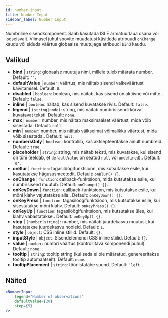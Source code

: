 ```yaml
---
id: number-input
title: Number Input
sidebar_label: Number Input
---
```


Numbriline sisendkomponent. Saab kasutada ISLE armatuurlaua osana või iseseisvalt. Viimasel juhul soovite muudatusi käsitleda atribuudi `onChange` kaudu või siduda väärtus globaalse muutujaga atribuudi `bind` kaudu.

## Valikud

* __bind__ | `string`: globaalse muutuja nimi, millele tuleb määrata number. Default: `''`.
* __defaultValue__ | `number`: väärtus, mis näitab sisendi vaikeväärtust käivitamisel. Default: `0`.
* __disabled__ | `boolean`: boolean, mis näitab, kas sisend on aktiivne või mitte.. Default: `false`.
* __inline__ | `boolean`: näitab, kas sisend kuvatakse rivis. Default: `false`.
* __legend__ | `(string|node)`: string, mis näitab numbrisisendi kõrval kuvatavat teksti. Default: `none`.
* __max__ | `number`: number, mis näitab maksimaalset väärtust, mida võib sisestada. Default: `null`.
* __min__ | `number`: number, mis näitab väikseimat võimalikku väärtust, mida võib sisestada.. Default: `null`.
* __numbersOnly__ | `boolean`: kontrollib, kas aktsepteeritakse ainult numbreid. Default: `true`.
* __placeholder__ | `string`: string, mis näitab teksti, mis kuvatakse, kui sisend on tühi (eeldab, et `defaultValue` on seatud `null` või `undefined`).. Default: `'0'`.
* __onBlur__ | `function`: tagasilöögifunktsioon, mis kutsutakse esile, kui kasutatakse hägususmeetodit. Default: `onBlur() {}`.
* __onChange__ | `function`: callback-funktsioon, mida kutsutakse esile, kui numbrisisend muutub. Default: `onChange() {}`.
* __onKeyDown__ | `function`: callback-funktsioon, mis kutsutakse esile, kui mõni klahv vajutatakse alla.. Default: `onKeyDown() {}`.
* __onKeyPress__ | `function`: tagasilöögifunktsioon, mis kutsutakse esile, kui sisestatakse mõni klahv. Default: `onKeyPress() {}`.
* __onKeyUp__ | `function`: tagasilöögifunktsioon, mis kutsutakse üles, kui klahv vabastatakse.. Default: `onKeyUp() {}`.
* __step__ | `(number|string)`: number, mis näitab juurdekasvu muutusi, kui kasutatakse juurdekasvu nooleid. Default: `1`.
* __style__ | `object`: CSS inline stiilid. Default: `{}`.
* __inputStyle__ | `object`: Sisendelemendi CSS inline stiilid. Default: `{}`.
* __value__ | `number`: numbri väärtus (kontrollitava komponendi puhul). Default: `none`.
* __tooltip__ | `string`: tooltip string (kui seda ei ole määratud, genereeritakse tooltip automaatselt). Default: `none`.
* __tooltipPlacement__ | `string`: tööriistatähe suund. Default: `'left'`.


## Näited

```jsx live
<NumberInput
    legend="Number of observations"
    defaultValue={20}
    step={5}
/>
```

